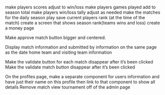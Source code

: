 
make players scores adjust to win/loss
make players games played add to season total
make players win/loss tally adjust as needed
make the matches for the daily season play save current players rank (at the time of the match)
create a screen that shows season rank(teams wins and loss)
create a money page


Make approve match button bigger and centered.


Display match information and submitted by information on the same page as the date home team and visiting team information 

Make the validate button for each match disappear after it’s been clicked 
Make the validate match button disappear after it’s been clicked 

On the profiles page, make a separate component for users information and have just their name on this profile then link to that component to show all details 
Remove match view tournament off of the admin page 